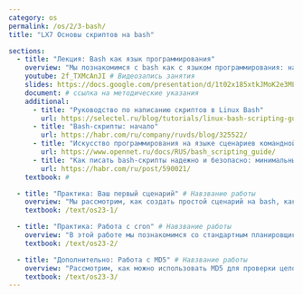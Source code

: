```yaml
---
category: os
permalink: /os/2/3-bash/
title: "LX7 Основы скриптов на bash"

sections:
  - title: "Лекция: Bash как язык программирования"
    overview: "Мы познакомимся с bash как с языком программирования: научимся писать скрипты, изучим основы синтаксиса, посмотрим несколько примеров применения bash для автоматизации рутинных задач."
    youtube: 2f_TXMcAnJI # Видеозапись занятия
    slides: https://docs.google.com/presentation/d/1t02x185xtkJMoK2e3ML6nWPmafBZAa1V4HOdpWLBcmg/edit?usp=sharing # ссылка на презентацию к занятию
    document: # ссылка на методические указания
    additional: 
      - title: "Руководство по написанию скриптов в Linux Bash"
        url: https://selectel.ru/blog/tutorials/linux-bash-scripting-guide/
      - title: "Bash-скрипты: начало"
        url: https://habr.com/ru/company/ruvds/blog/325522/
      - title: "Искусство программирования на языке сценариев командной оболочки"
        url: https://www.opennet.ru/docs/RUS/bash_scripting_guide/
      - title: "Как писать bash-скрипты надежно и безопасно: минимальный шаблон"
        url: https://habr.com/ru/post/590021/
    textbook: # 

  - title: "Практика: Ваш первый сценарий" # Навзвание работы
    overview: "Мы рассмотрим, как создать простой сценарий на bash, как его выполнить, а также познакомимся на практике с наиболее частыми приемами программирования сценариев - использованием команд, операторов выбора и работой с параметрами."
    textbook: /text/os23-1/

  - title: "Практика: Работа с cron" # Навзвание работы
    overview: "В этой работе мы познакомимся со стандартным планировщиком заданий Linux - демоном cron. Он используется для периодического выполнения команд и сценариев. Зодно научимся работать в сценариях с файлами." # Пояснительный текст
    textbook: /text/os23-2/

  - title: "Дополнительно: Работа с MD5" # Навзвание работы
    overview: "Рассмотрим, как можно использовать MD5 для проверки целостности файлов. В скрипте научимся пользоваться условиями." # Пояснительный текст
    textbook: /text/os23-3/
---
```


